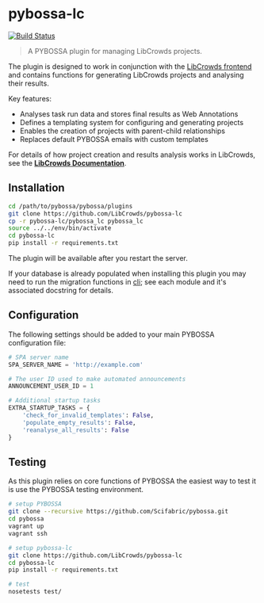 # pybossa-lc

[![Build Status](https://travis-ci.org/LibCrowds/pybossa-lc.svg?branch=master)](https://travis-ci.org/LibCrowds/pybossa-lc)

> A PYBOSSA plugin for managing LibCrowds projects.

The plugin is designed to work in conjunction with the
[LibCrowds frontend](https://github.com/LibCrowds/libcrowds) and contains
functions for generating LibCrowds projects and analysing their results.

Key features:

- Analyses task run data and stores final results as Web Annotations
- Defines a templating system for configuring and generating projects
- Enables the creation of projects with parent-child relationships
- Replaces default PYBOSSA emails with custom templates

For details of how project creation and results analysis works in LibCrowds,
see the [**LibCrowds Documentation**](https://docs.libcrowds.com).

## Installation

``` bash
cd /path/to/pybossa/pybossa/plugins
git clone https://github.com/LibCrowds/pybossa-lc
cp -r pybossa-lc/pybossa_lc pybossa_lc
source ../../env/bin/activate
cd pybossa-lc
pip install -r requirements.txt
```

The plugin will be available after you restart the server.

If your database is already populated when installing this plugin you may
need to run the migration functions in [cli](cli); see each module and
it's associated docstring for details.

## Configuration

The following settings should be added to your main PYBOSSA configuration file:

``` python
# SPA server name
SPA_SERVER_NAME = 'http://example.com'

# The user ID used to make automated announcements
ANNOUNCEMENT_USER_ID = 1

# Additional startup tasks
EXTRA_STARTUP_TASKS = {
    'check_for_invalid_templates': False,
    'populate_empty_results': False,
    'reanalyse_all_results': False
}
```

## Testing

As this plugin relies on core functions of PYBOSSA the easiest way to test
it is use the PYBOSSA testing environment.

``` bash
# setup PYBOSSA
git clone --recursive https://github.com/Scifabric/pybossa.git
cd pybossa
vagrant up
vagrant ssh

# setup pybossa-lc
git clone https://github.com/LibCrowds/pybossa-lc
cd pybossa-lc
pip install -r requirements.txt

# test
nosetests test/
```

